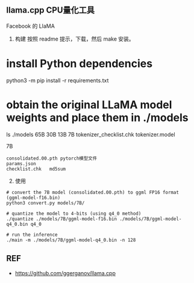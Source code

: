 
## llama.cpp CPU量化工具

Facebook 的 LlaMA 

1. 构建
按照 readme 提示，下载，然后 make 安装。

# install Python dependencies
python3 -m pip install -r requirements.txt


# obtain the original LLaMA model weights and place them in ./models
ls ./models
65B 30B 13B 7B tokenizer_checklist.chk tokenizer.model


7B
```
consolidated.00.pth pytorch模型文件
params.json   
checklist.chk   md5sum

```


2. 使用

```
# convert the 7B model (consolidated.00.pth) to ggml FP16 format (ggml-model-f16.bin)
python3 convert.py models/7B/

# quantize the model to 4-bits (using q4_0 method)
./quantize ./models/7B/ggml-model-f16.bin ./models/7B/ggml-model-q4_0.bin q4_0

# run the inference
./main -m ./models/7B/ggml-model-q4_0.bin -n 128

```


## REF

- https://github.com/ggerganov/llama.cpp

